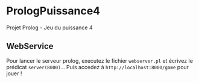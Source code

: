 # PrologPuissance4
Projet Prolog - Jeu du puissance 4   

## WebService  
Pour lancer le serveur prolog, executez le fichier `webserver.pl` et écrivez le prédicat `server(8000).`. Puis accedez à `http://localhost:8000/game` pour jouer !